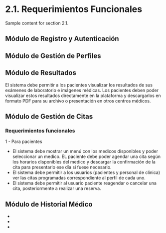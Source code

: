 # 2.1. Requerimientos Funcionales

Sample content for section 2.1.

## Módulo de Registro y Autenticación


## Módulo de Gestión de Perfiles




## Módulo de Resultados

El sistema debe permitir a los pacientes visualizar los resultados de sus exámenes de laboratorio e imágenes médicas. Los pacientes deben poder visualizar estos resultados directamente en la plataforma y descargarlos en formato PDF para su archivo o presentación en otros centros médicos.

## Módulo de Gestión de Citas
### Requerimientos funcionales
1 - Para pacientes
- El sistema debe mostrar un menú con los medicos disponibles y poder seleccionar un medico. EL paciente debe poder agendar una cita según los horarios disponibles del medico y descargar la confirmación de la cita para presentarlo ese día si fuese necesario.
- El sistema debe permitir a los usuarios (pacientes y personal de clinica) ver las citas programadas correspondiente al perfil de cada uno.
- El sistema debe permitir al usuario paciente reagendar o cancelar una cita, posteriormente a realizar una reserva.

### 
## Módulo de Historial Médico
- 
-
-
